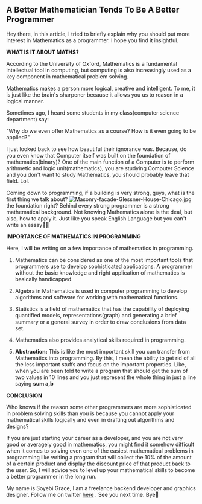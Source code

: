 ## A Better Mathematician Tends To Be A Better Programmer

Hey there, in this article, I tried to briefly explain why you should put more interest in Mathematics as a programmer. I hope you find it insightful.

**WHAT IS IT ABOUT MATHS?**

According to the University of Oxford, Mathematics is a fundamental intellectual tool in computing, but computing is also increasingly used as a key component in mathematical problem solving. 

Mathematics makes a person more logical, creative and intelligent. To me, it is just like the brain's sharpener because it allows you us to reason in a logical manner. 

Sometimes ago, I heard some students in my class(computer science department) say:
> 
"Why do we even offer Mathematics as a course? How is it even going to be applied?" 

I just looked back to see how beautiful their ignorance was. Because, do you even know that Computer itself was built on the foundation of mathematics(binary)? One of the main function of a Computer is to perform arithmetic and logic unit(mathematics), you are studying Computer Science and you don't want to study Mathematics, you should probably leave that field. Lol.

Coming down to programming, if a building is very strong, guys, what is the first thing we talk about? 
![Masonry-facade-Glessner-House-Chicago.jpg](https://cdn.hashnode.com/res/hashnode/image/upload/v1620390728315/04rDmlm13.jpeg)
the foundation right? Behind every strong programmer is a strong mathematical background. Not knowing Mathematics alone is the deal, but also, how to apply it. Just like you speak English Language but you can't write an essay🤷‍♀️

**IMPORTANCE OF MATHEMATICS IN PROGRAMMING**

Here, I will be writing on a few importance of mathematics in programming.

1. Mathematics can be considered as one of the most important tools that programmers use to develop sophisticated applications. A programmer without the basic knowledge and right application of mathematics is basically handicapped. 

2. Algebra in Mathematics is used in computer programming to develop algorithms and software for working with mathematical functions.

3. Statistics is a field of mathematics that has the capability of deploying quantified models, representations(graph) and generating a brief summary or a general survey in order to draw conclusions from data set.

4. Mathematics also provides analytical skills required in programming.

5. **Abstraction:** This is like the most important skill you can transfer from Mathematics into programming. By this, I mean the ability to get rid of all the less important stuffs  and focus on the important properties. Like, when you are been told to write a program that should get the sum of two values in 10 lines and you just represent the whole thing in just a line saying **sum a,b**


**CONCLUSION**

Who knows if the reason some other programmers are more sophisticated in problem solving skills than you is because you cannot apply your mathematical skills logically and even in drafting out algorithms and designs? 

If you are just starting your career as a developer, and you are not very good or averagely good in mathematics, you might find it somehow difficult when it comes to solving even one of the  easiest mathematical problems in programming like writing a program that will collect the 10% of the amount of a certain product and display the discount price of that product back to the user. So, I will advice you to level up your mathematical skills to become a better programmer in the long run.

My name is Soyebi Grace, I am a freelance backend developer and  graphics designer. Follow me on twitter  [here](https://twitter.com/graceyomowunmi?s=09) . See you next time. Bye👋